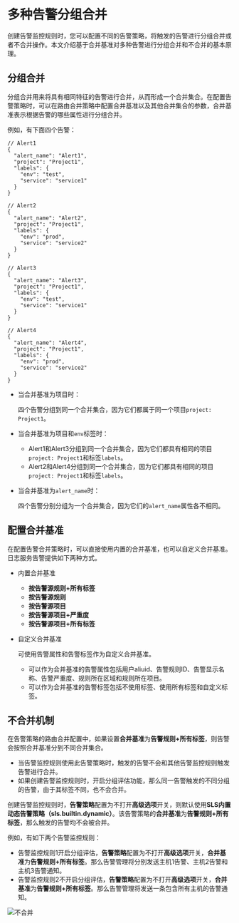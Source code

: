 # 多种告警分组合并

创建告警监控规则时，您可以配置不同的告警策略，将触发的告警进行分组合并或者不合并操作。本文介绍基于合并基准对多种告警进行分组合并和不合并的基本原理。

## 分组合并

分组合并用来将具有相同特征的告警进行合并，从而形成一个合并集合。在配置告警策略时，可以在路由合并策略中配置合并基准以及其他合并集合的参数，合并基准表示根据告警的哪些属性进行分组合并。

例如，有下面四个告警：

```
// Alert1
{
  "alert_name": "Alert1",
  "project": "Project1",
  "labels": {
    "env": "test",
    "service": "service1"
  }
}

// Alert2
{
  "alert_name": "Alert2",
  "project": "Project1",
  "labels": {
    "env": "prod",
    "service": "service2"
  }
}

// Alert3
{
  "alert_name": "Alert3",
  "project": "Project1",
  "labels": {
    "env": "test",
    "service": "service1"
  }
}

// Alert4
{
  "alert_name": "Alert4",
  "project": "Project1",
  "labels": {
    "env": "prod",
    "service": "service2"
  }
}
```

-   当合并基准为项目时：

    四个告警分组到同一个合并集合，因为它们都属于同一个项目`project: Project1`。

-   当合并基准为项目和`env`标签时：
    -   Alert1和Alert3分组到同一个合并集合，因为它们都具有相同的项目`project: Project1`和标签`labels`。
    -   Alert2和Alert4分组到同一个合并集合，因为它们都具有相同的项目`project: Project1`和标签`labels`。
-   当合并基准为`alert_name`时：

    四个告警分别分组为一个合并集合，因为它们的`alert_name`属性各不相同。


## 配置合并基准

在配置告警合并策略时，可以直接使用内置的合并基准，也可以自定义合并基准。日志服务告警提供如下两种方式。

-   内置合并基准
    -   **按告警源规则+所有标签**
    -   **按告警源规则**
    -   **按告警源项目**
    -   **按告警源项目+严重度**
    -   **按告警源项目+所有标签**
-   自定义合并基准

    可使用告警属性和告警标签作为自定义合并基准。

    -   可以作为合并基准的告警属性包括用户aliuid、告警规则ID、告警显示名称、告警严重度、规则所在区域和规则所在项目。
    -   可以作为合并基准的告警标签包括不使用标签、使用所有标签和自定义标签。

## 不合并机制

在告警策略的路由合并配置中，如果设置**合并基准**为**告警规则+所有标签**，则告警会按照合并基准分到不同合并集合。

-   当告警监控规则使用此告警策略时，触发的告警不会和其他告警监控规则触发告警进行合并。
-   如果创建告警监控规则时，开启分组评估功能，那么同一告警触发的不同分组的告警，由于其标签不同，也不会合并。

创建告警监控规则时，**告警策略**配置为不打开**高级选项**开关，则默认使用**SLS内置动态告警策略（sls.builtin.dynamic）**。该告警策略的**合并基准**为**告警规则+所有标签**，那么触发的告警均不会被合并。

例如，有如下两个告警监控规则：

-   告警监控规则1开启分组评估，**告警策略**配置为不打开**高级选项**开关，**合并基准**为**告警规则+所有标签**。那么告警管理将分别发送主机1告警、主机2告警和主机3告警通知。
-   告警监控规则2不开启分组评估，**告警策略**配置为不打开**高级选项**开关，**合并基准**为**告警规则+所有标签**。那么告警管理将发送一条包含所有主机的告警通知。

![不合并](https://static-aliyun-doc.oss-accelerate.aliyuncs.com/assets/img/zh-CN/8380748161/p263357.png)

